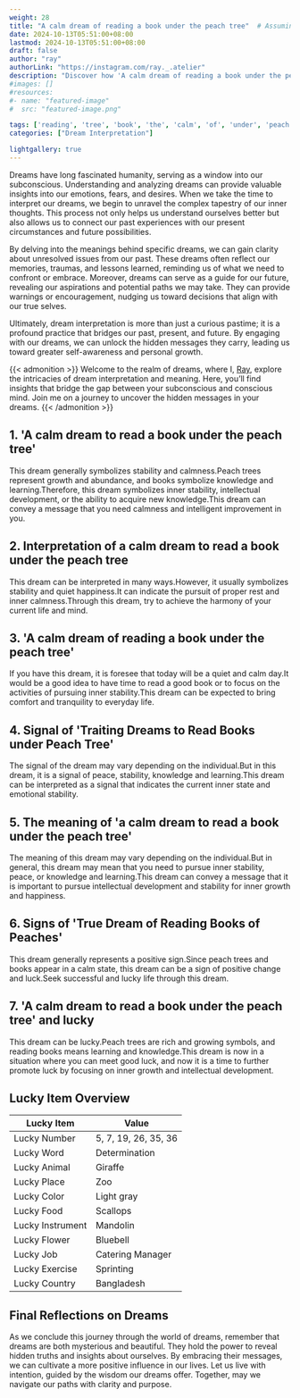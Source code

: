 ```yaml
---
weight: 28
title: "A calm dream of reading a book under the peach tree"  # Assuming 'title' column exists
date: 2024-10-13T05:51:00+08:00
lastmod: 2024-10-13T05:51:00+08:00
draft: false
author: "ray"
authorLink: "https://instagram.com/ray._.atelier"
description: "Discover how 'A calm dream of reading a book under the peach tree' can interpret your future and uncover its significant meanings in your life."
#images: []
#resources:
#- name: "featured-image"
#  src: "featured-image.png"

tags: ['reading', 'tree', 'book', 'the', 'calm', 'of', 'under', 'peach', 'A', 'dream', 'a']
categories: ["Dream Interpretation"]

lightgallery: true
---
```


Dreams have long fascinated humanity, serving as a window into our subconscious. Understanding and analyzing dreams can provide valuable insights into our emotions, fears, and desires. When we take the time to interpret our dreams, we begin to unravel the complex tapestry of our inner thoughts. This process not only helps us understand ourselves better but also allows us to connect our past experiences with our present circumstances and future possibilities.

By delving into the meanings behind specific dreams, we can gain clarity about unresolved issues from our past. These dreams often reflect our memories, traumas, and lessons learned, reminding us of what we need to confront or embrace. Moreover, dreams can serve as a guide for our future, revealing our aspirations and potential paths we may take. They can provide warnings or encouragement, nudging us toward decisions that align with our true selves.

Ultimately, dream interpretation is more than just a curious pastime; it is a profound practice that bridges our past, present, and future. By engaging with our dreams, we can unlock the hidden messages they carry, leading us toward greater self-awareness and personal growth.

{{< admonition >}}
Welcome to the realm of dreams, where I, [Ray](https://instagram.com/ray._.atelier), explore the intricacies of dream interpretation and meaning. Here, you’ll find insights that bridge the gap between your subconscious and conscious mind. Join me on a journey to uncover the hidden messages in your dreams.
{{< /admonition >}}


## 1. 'A calm dream to read a book under the peach tree'
This dream generally symbolizes stability and calmness.Peach trees represent growth and abundance, and books symbolize knowledge and learning.Therefore, this dream symbolizes inner stability, intellectual development, or the ability to acquire new knowledge.This dream can convey a message that you need calmness and intelligent improvement in you.

## 2. Interpretation of a calm dream to read a book under the peach tree
This dream can be interpreted in many ways.However, it usually symbolizes stability and quiet happiness.It can indicate the pursuit of proper rest and inner calmness.Through this dream, try to achieve the harmony of your current life and mind.

## 3. 'A calm dream of reading a book under the peach tree'
If you have this dream, it is foresee that today will be a quiet and calm day.It would be a good idea to have time to read a good book or to focus on the activities of pursuing inner stability.This dream can be expected to bring comfort and tranquility to everyday life.

## 4. Signal of 'Traiting Dreams to Read Books under Peach Tree'
The signal of the dream may vary depending on the individual.But in this dream, it is a signal of peace, stability, knowledge and learning.This dream can be interpreted as a signal that indicates the current inner state and emotional stability.

## 5. The meaning of 'a calm dream to read a book under the peach tree'
The meaning of this dream may vary depending on the individual.But in general, this dream may mean that you need to pursue inner stability, peace, or knowledge and learning.This dream can convey a message that it is important to pursue intellectual development and stability for inner growth and happiness.

## 6. Signs of 'True Dream of Reading Books of Peaches'
This dream generally represents a positive sign.Since peach trees and books appear in a calm state, this dream can be a sign of positive change and luck.Seek successful and lucky life through this dream.

## 7. 'A calm dream to read a book under the peach tree' and lucky
This dream can be lucky.Peach trees are rich and growing symbols, and reading books means learning and knowledge.This dream is now in a situation where you can meet good luck, and now it is a time to further promote luck by focusing on inner growth and intellectual development.

## Lucky Item Overview
| Lucky Item          | Value              |
|---------------|--------------------|
| Lucky Number        | 5, 7, 19, 26, 35, 36  |
| Lucky Word          | Determination |
| Lucky Animal        | Giraffe |
| Lucky Place         | Zoo     |
| Lucky Color         | Light gray     |
| Lucky Food          | Scallops      |
| Lucky Instrument    | Mandolin |
| Lucky Flower        | Bluebell    |
| Lucky Job           | Catering Manager       |
| Lucky Exercise      | Sprinting  |
| Lucky Country       | Bangladesh    |


##  Final Reflections on Dreams

As we conclude this journey through the world of dreams, remember that dreams are both mysterious and beautiful. They hold the power to reveal hidden truths and insights about ourselves. By embracing their messages, we can cultivate a more positive influence in our lives. Let us live with intention, guided by the wisdom our dreams offer. Together, may we navigate our paths with clarity and purpose.
